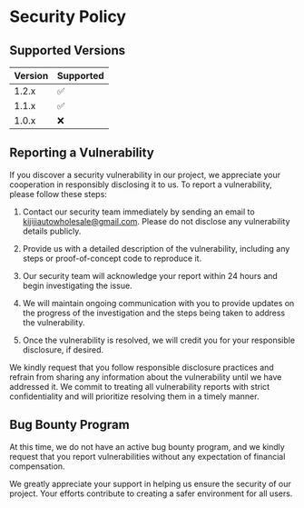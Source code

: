 # Security Policy

## Supported Versions

| Version | Supported          |
| ------- | ------------------ |
| 1.2.x   | :white_check_mark: |
| 1.1.x   | :white_check_mark: |
| 1.0.x   | :x:                |

## Reporting a Vulnerability

If you discover a security vulnerability in our project, we appreciate your cooperation in responsibly disclosing it to us. To report a vulnerability, please follow these steps:

1. Contact our security team immediately by sending an email to [kijijiautowholesale@gmail.com](mailto:kijijiautowholesale@gmail.com). Please do not disclose any vulnerability details publicly.

2. Provide us with a detailed description of the vulnerability, including any steps or proof-of-concept code to reproduce it.

3. Our security team will acknowledge your report within 24 hours and begin investigating the issue.

4. We will maintain ongoing communication with you to provide updates on the progress of the investigation and the steps being taken to address the vulnerability.

5. Once the vulnerability is resolved, we will credit you for your responsible disclosure, if desired.

We kindly request that you follow responsible disclosure practices and refrain from sharing any information about the vulnerability until we have addressed it. We commit to treating all vulnerability reports with strict confidentiality and will prioritize resolving them in a timely manner.

## Bug Bounty Program

At this time, we do not have an active bug bounty program, and we kindly request that you report vulnerabilities without any expectation of financial compensation.

We greatly appreciate your support in helping us ensure the security of our project. Your efforts contribute to creating a safer environment for all users.
